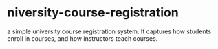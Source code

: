 # niversity-course-registration
a simple university course registration system. It captures how students enroll in courses, and how instructors teach courses.
